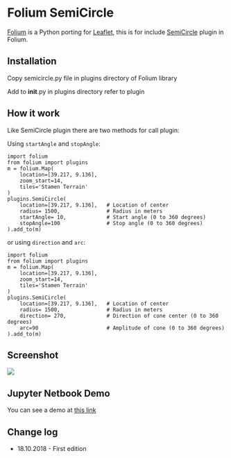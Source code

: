 # Folium SemiCircle

[Folium](https://github.com/python-visualization/folium) is a Python porting for [Leaflet](http://leafletjs.com/), this is for include [SemiCircle](https://github.com/jieter/Leaflet-semicircle) plugin in Folium.

## Installation

Copy semicircle.py file in plugins directory of Folium library

Add to __init__.py in plugins directory refer to plugin

## How it work

Like SemiCircle plugin there are two methods for call plugin:

Using `startAngle` and `stopAngle`:
```
import folium
from folium import plugins
m = folium.Map(
    location=[39.217, 9.136],
    zoom_start=14,
    tiles='Stamen Terrain'
)
plugins.SemiCircle(
    location=[39.217, 9.136],   # Location of center
    radius= 1500,               # Radius in meters
    startAngle= 10,             # Start angle (0 to 360 degrees)
    stopAngle=100               # Stop angle (0 to 360 degrees)
).add_to(m)
```
or using `direction` and `arc`:
```
import folium
from folium import plugins
m = folium.Map(
    location=[39.217, 9.136],
    zoom_start=14,
    tiles='Stamen Terrain'
)
plugins.SemiCircle(
    location=[39.217, 9.136],   # Location of center
    radius= 1500,               # Radius in meters
    direction= 270,             # Direction of cone center (0 to 360 degrees)
    arc=90                      # Amplitude of cone (0 to 360 degrees)
).add_to(m)
```

## Screenshot

![](https://raw.githubusercontent.com/syberworld/Folium-SemiCircle/master/Screenshot.png)

## Jupyter Netbook Demo

You can see a demo at [this link](http://nbviewer.jupyter.org/github/syberworld/Folium-SemiCircle/blob/master/Folium%20SemiCircle.ipynb)

## Change log
* 18.10.2018 - First edition
